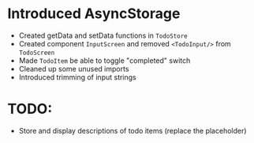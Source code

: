 # Introduced AsyncStorage

 - Created getData and setData functions in `TodoStore`
 - Created component `InputScreen` and removed `<TodoInput/>` from `TodoScreen`
 - Made `TodoItem` be able to toggle "completed" switch
 - Cleaned up some unused imports
 - Introduced trimming of input strings

# TODO:
 - Store and display descriptions of todo items (replace the placeholder)